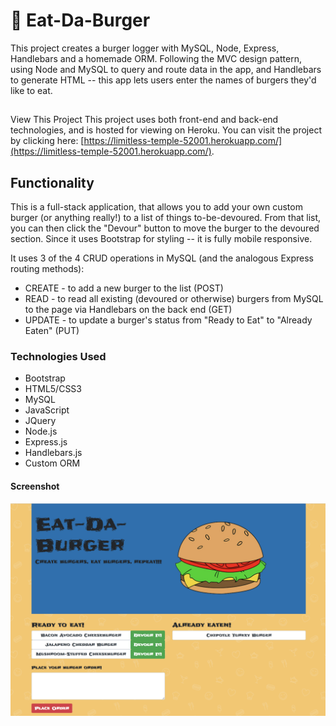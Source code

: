 # :hamburger: Eat-Da-Burger
This project creates a burger logger with MySQL, Node, Express, Handlebars and a homemade ORM. Following the MVC design pattern, using Node and MySQL to query and route data in the app, and Handlebars to generate HTML -- this app lets users enter the names of burgers they'd like to eat.

##
View This Project
This project uses both front-end and back-end technologies, and is hosted for viewing on Heroku. You can visit the project by clicking here: [https://limitless-temple-52001.herokuapp.com/](https://limitless-temple-52001.herokuapp.com/).

## Functionality
This is a full-stack application, that allows you to add your own custom burger (or anything really!) to a list of things to-be-devoured. From that list, you can then click the "Devour" button to move the burger to the devoured section. Since it uses Bootstrap for styling -- it is fully mobile responsive.

It uses 3 of the 4 CRUD operations in MySQL (and the analogous Express routing methods):
* CREATE - to add a new burger to the list (POST)
* READ - to read all existing (devoured or otherwise) burgers from MySQL to the page via Handlebars on the back end (GET)
* UPDATE - to update a burger's status from "Ready to Eat" to "Already Eaten" (PUT)

### Technologies Used
* Bootstrap
* HTML5/CSS3
* MySQL
* JavaScript
* JQuery
* Node.js
* Express.js
* Handlebars.js
* Custom ORM

#### Screenshot
![Screenshot](/public/assets/img/burger-screenshot.png)
